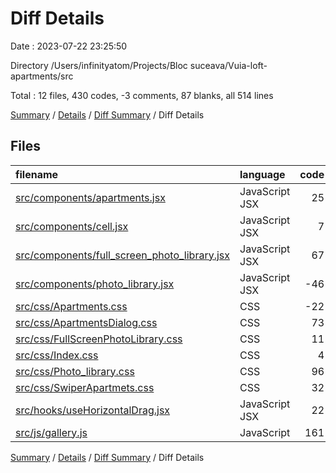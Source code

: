 # Diff Details

Date : 2023-07-22 23:25:50

Directory /Users/infinityatom/Projects/Bloc suceava/Vuia-loft-apartments/src

Total : 12 files,  430 codes, -3 comments, 87 blanks, all 514 lines

[Summary](results.md) / [Details](details.md) / [Diff Summary](diff.md) / Diff Details

## Files
| filename | language | code | comment | blank | total |
| :--- | :--- | ---: | ---: | ---: | ---: |
| [src/components/apartments.jsx](/src/components/apartments.jsx) | JavaScript JSX | 25 | -2 | 1 | 24 |
| [src/components/cell.jsx](/src/components/cell.jsx) | JavaScript JSX | 7 | 0 | 0 | 7 |
| [src/components/full_screen_photo_library.jsx](/src/components/full_screen_photo_library.jsx) | JavaScript JSX | 67 | 0 | 10 | 77 |
| [src/components/photo_library.jsx](/src/components/photo_library.jsx) | JavaScript JSX | -46 | -4 | 3 | -47 |
| [src/css/Apartments.css](/src/css/Apartments.css) | CSS | -22 | 0 | -5 | -27 |
| [src/css/ApartmentsDialog.css](/src/css/ApartmentsDialog.css) | CSS | 73 | 0 | 12 | 85 |
| [src/css/FullScreenPhotoLibrary.css](/src/css/FullScreenPhotoLibrary.css) | CSS | 11 | 0 | 2 | 13 |
| [src/css/Index.css](/src/css/Index.css) | CSS | 4 | 0 | 1 | 5 |
| [src/css/Photo_library.css](/src/css/Photo_library.css) | CSS | 96 | 2 | 23 | 121 |
| [src/css/SwiperApartmets.css](/src/css/SwiperApartmets.css) | CSS | 32 | 0 | 7 | 39 |
| [src/hooks/useHorizontalDrag.jsx](/src/hooks/useHorizontalDrag.jsx) | JavaScript JSX | 22 | 0 | 8 | 30 |
| [src/js/gallery.js](/src/js/gallery.js) | JavaScript | 161 | 1 | 25 | 187 |

[Summary](results.md) / [Details](details.md) / [Diff Summary](diff.md) / Diff Details